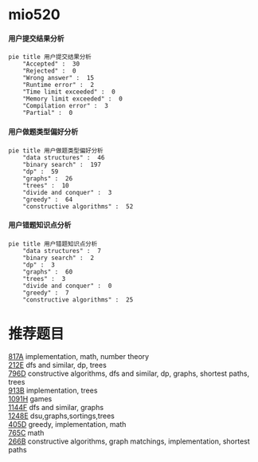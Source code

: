 # mio520

<!-- tabs:start -->



#### **用户提交结果分析**

```mermaid
pie title 用户提交结果分析
    "Accepted" :  30
    "Rejected" :  0
    "Wrong answer" :  15
    "Runtime error" :  2
    "Time limit exceeded" :  0
    "Memory limit exceeded" :  0
    "Compilation error" :  3
    "Partial" :  0
```

#### **用户做题类型偏好分析**

```mermaid
pie title 用户做题类型偏好分析
    "data structures" :  46
    "binary search" :  197
    "dp" :  59
    "graphs" :  26
    "trees" :  10
    "divide and conquer" :  3
    "greedy" :  64
    "constructive algorithms" :  52
```
#### **用户错题知识点分析**

```mermaid
pie title 用户错题知识点分析
    "data structures" :  7
    "binary search" :  2
    "dp" :  3
    "graphs" :  60
    "trees" :  3
    "divide and conquer" :  0
    "greedy" :  7
    "constructive algorithms" :  25
```



<!-- tabs:end -->
# 推荐题目
[817A](https://codeforces.com/contest/817/problem/A)		implementation,
                        math,
                        number theory		  
[212E](https://codeforces.com/contest/212/problem/E)		dfs and similar,
                        dp,
                        trees		  
[796D](https://codeforces.com/contest/796/problem/D)		constructive algorithms,
                        dfs and similar,
                        dp,
                        graphs,
                        shortest paths,
                        trees		  
[913B](https://codeforces.com/contest/913/problem/B)		implementation,
                        trees		  
[1091H](https://codeforces.com/contest/1091/problem/H)		games		  
[1144F](https://codeforces.com/contest/1144/problem/F)		dfs and similar,
                        graphs		  
[1248E](https://codeforces.com/contest/1248/problem/E)		dsu,graphs,sortings,trees		  
[405D](https://codeforces.com/contest/405/problem/D)		greedy,
                        implementation,
                        math		  
[765C](https://codeforces.com/contest/765/problem/C)		math		  
[266B](https://codeforces.com/contest/266/problem/B)		constructive algorithms,
                        graph matchings,
                        implementation,
                        shortest paths		  
